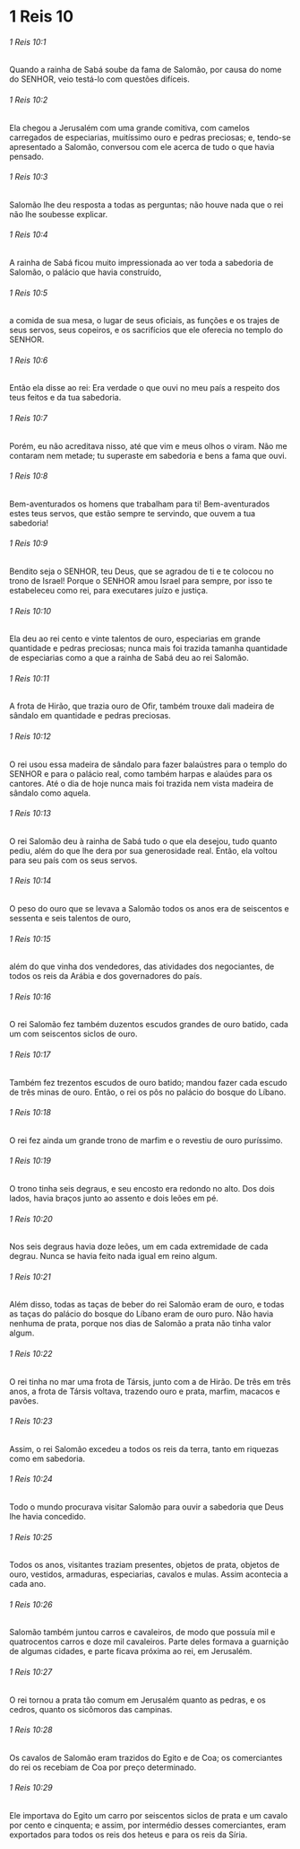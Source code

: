 # 1 Reis 10

###### 1 Reis 10:1

Quando a rainha de Sabá soube da fama de Salomão, por causa do nome do SENHOR, veio testá-lo com questões difíceis.

###### 1 Reis 10:2

Ela chegou a Jerusalém com uma grande comitiva, com camelos carregados de especiarias, muitíssimo ouro e pedras preciosas; e, tendo-se apresentado a Salomão, conversou com ele acerca de tudo o que havia pensado.

###### 1 Reis 10:3

Salomão lhe deu resposta a todas as perguntas; não houve nada que o rei não lhe soubesse explicar.

###### 1 Reis 10:4

A rainha de Sabá ficou muito impressionada ao ver toda a sabedoria de Salomão, o palácio que havia construído,

###### 1 Reis 10:5

a comida de sua mesa, o lugar de seus oficiais, as funções e os trajes de seus servos, seus copeiros, e os sacrifícios que ele oferecia no templo do SENHOR.

###### 1 Reis 10:6

Então ela disse ao rei: Era verdade o que ouvi no meu país a respeito dos teus feitos e da tua sabedoria.

###### 1 Reis 10:7

Porém, eu não acreditava nisso, até que vim e meus olhos o viram. Não me contaram nem metade; tu superaste em sabedoria e bens a fama que ouvi.

###### 1 Reis 10:8

Bem-aventurados os homens que trabalham para ti! Bem-aventurados estes teus servos, que estão sempre te servindo, que ouvem a tua sabedoria!

###### 1 Reis 10:9

Bendito seja o SENHOR, teu Deus, que se agradou de ti e te colocou no trono de Israel! Porque o SENHOR amou Israel para sempre, por isso te estabeleceu como rei, para executares juízo e justiça.

###### 1 Reis 10:10

Ela deu ao rei cento e vinte talentos de ouro, especiarias em grande quantidade e pedras preciosas; nunca mais foi trazida tamanha quantidade de especiarias como a que a rainha de Sabá deu ao rei Salomão.

###### 1 Reis 10:11

A frota de Hirão, que trazia ouro de Ofir, também trouxe dali madeira de sândalo em quantidade e pedras preciosas.

###### 1 Reis 10:12

O rei usou essa madeira de sândalo para fazer balaústres para o templo do SENHOR e para o palácio real, como também harpas e alaúdes para os cantores. Até o dia de hoje nunca mais foi trazida nem vista madeira de sândalo como aquela.

###### 1 Reis 10:13

O rei Salomão deu à rainha de Sabá tudo o que ela desejou, tudo quanto pediu, além do que lhe dera por sua generosidade real. Então, ela voltou para seu país com os seus servos.

###### 1 Reis 10:14

O peso do ouro que se levava a Salomão todos os anos era de seiscentos e sessenta e seis talentos de ouro,

###### 1 Reis 10:15

além do que vinha dos vendedores, das atividades dos negociantes, de todos os reis da Arábia e dos governadores do país.

###### 1 Reis 10:16

O rei Salomão fez também duzentos escudos grandes de ouro batido, cada um com seiscentos siclos de ouro.

###### 1 Reis 10:17

Também fez trezentos escudos de ouro batido; mandou fazer cada escudo de três minas de ouro. Então, o rei os pôs no palácio do bosque do Líbano.

###### 1 Reis 10:18

O rei fez ainda um grande trono de marfim e o revestiu de ouro puríssimo.

###### 1 Reis 10:19

O trono tinha seis degraus, e seu encosto era redondo no alto. Dos dois lados, havia braços junto ao assento e dois leões em pé.

###### 1 Reis 10:20

Nos seis degraus havia doze leões, um em cada extremidade de cada degrau. Nunca se havia feito nada igual em reino algum.

###### 1 Reis 10:21

Além disso, todas as taças de beber do rei Salomão eram de ouro, e todas as taças do palácio do bosque do Líbano eram de ouro puro. Não havia nenhuma de prata, porque nos dias de Salomão a prata não tinha valor algum.

###### 1 Reis 10:22

O rei tinha no mar uma frota de Társis, junto com a de Hirão. De três em três anos, a frota de Társis voltava, trazendo ouro e prata, marfim, macacos e pavões.

###### 1 Reis 10:23

Assim, o rei Salomão excedeu a todos os reis da terra, tanto em riquezas como em sabedoria.

###### 1 Reis 10:24

Todo o mundo procurava visitar Salomão para ouvir a sabedoria que Deus lhe havia concedido.

###### 1 Reis 10:25

Todos os anos, visitantes traziam presentes, objetos de prata, objetos de ouro, vestidos, armaduras, especiarias, cavalos e mulas. Assim acontecia a cada ano.

###### 1 Reis 10:26

Salomão também juntou carros e cavaleiros, de modo que possuía mil e quatrocentos carros e doze mil cavaleiros. Parte deles formava a guarnição de algumas cidades, e parte ficava próxima ao rei, em Jerusalém.

###### 1 Reis 10:27

O rei tornou a prata tão comum em Jerusalém quanto as pedras, e os cedros, quanto os sicômoros das campinas.

###### 1 Reis 10:28

Os cavalos de Salomão eram trazidos do Egito e de Coa; os comerciantes do rei os recebiam de Coa por preço determinado.

###### 1 Reis 10:29

Ele importava do Egito um carro por seiscentos siclos de prata e um cavalo por cento e cinquenta; e assim, por intermédio desses comerciantes, eram exportados para todos os reis dos heteus e para os reis da Síria.

